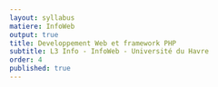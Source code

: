 ```yaml
---
layout: syllabus
matiere: InfoWeb
output: true
title: Developpement Web et framework PHP
subtitle: L3 Info - InfoWeb - Université du Havre
order: 4
published: true
---
```

